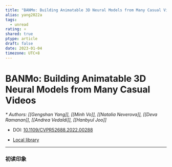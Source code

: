 ```yaml
---
title: "BANMo: Building Animatable 3D Neural Models from Many Casual Videos"
alias: yang2022a
tags:
  - unread
rating: ⭐
shared: true
ptype: article
draft: false
date: 2023-01-04
timezone: UTC+8
---
```



# BANMo: Building Animatable 3D Neural Models from Many Casual Videos
<cite>* Authors: [[Gengshan Yang]], [[Minh Vo]], [[Natalia Neverova]], [[Deva Ramanan]], [[Andrea Vedaldi]], [[Hanbyul Joo]]</cite>

* DOI: [10.1109/CVPR52688.2022.00288](https://doi.org/10.1109/CVPR52688.2022.00288)

* [Local library](zotero://select/items/1_KD95D2QS)

***

### 初读印象




